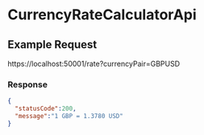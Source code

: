# CurrencyRateCalculatorApi

## Example Request
https://localhost:50001/rate?currencyPair=GBPUSD

### Response

```json
{
  "statusCode":200,
  "message":"1 GBP = 1.3780 USD"
}
```
